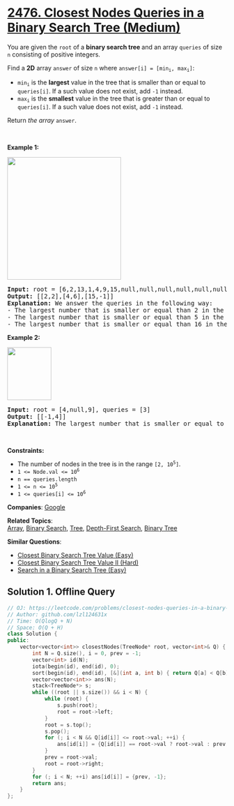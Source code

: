 # [2476. Closest Nodes Queries in a Binary Search Tree (Medium)](https://leetcode.com/problems/closest-nodes-queries-in-a-binary-search-tree)

<p>You are given the <code>root</code> of a <strong>binary search tree </strong>and an array <code>queries</code> of size <code>n</code> consisting of positive integers.</p>
<p>Find a <strong>2D</strong> array <code>answer</code> of size <code>n</code> where <code>answer[i] = [min<sub>i</sub>, max<sub>i</sub>]</code>:</p>
<ul>
	<li><code>min<sub>i</sub></code> is the <strong>largest</strong> value in the tree that is smaller than or equal to <code>queries[i]</code>. If a such value does not exist, add <code>-1</code> instead.</li>
	<li><code>max<sub>i</sub></code> is the <strong>smallest</strong> value in the tree that is greater than or equal to <code>queries[i]</code>. If a such value does not exist, add <code>-1</code> instead.</li>
</ul>
<p>Return <em>the array</em> <code>answer</code>.</p>
<p>&nbsp;</p>
<p><strong class="example">Example 1:</strong></p>
<img alt="" src="https://assets.leetcode.com/uploads/2022/09/28/bstreeedrawioo.png" style="width: 261px; height: 281px;">
<pre><strong>Input:</strong> root = [6,2,13,1,4,9,15,null,null,null,null,null,null,14], queries = [2,5,16]
<strong>Output:</strong> [[2,2],[4,6],[15,-1]]
<strong>Explanation:</strong> We answer the queries in the following way:
- The largest number that is smaller or equal than 2 in the tree is 2, and the smallest number that is greater or equal than 2 is still 2. So the answer for the first query is [2,2].
- The largest number that is smaller or equal than 5 in the tree is 4, and the smallest number that is greater or equal than 5 is 6. So the answer for the second query is [4,6].
- The largest number that is smaller or equal than 16 in the tree is 15, and the smallest number that is greater or equal than 16 does not exist. So the answer for the third query is [15,-1].
</pre>
<p><strong class="example">Example 2:</strong></p>
<img alt="" src="https://assets.leetcode.com/uploads/2022/09/28/bstttreee.png" style="width: 101px; height: 121px;">
<pre><strong>Input:</strong> root = [4,null,9], queries = [3]
<strong>Output:</strong> [[-1,4]]
<strong>Explanation:</strong> The largest number that is smaller or equal to 3 in the tree does not exist, and the smallest number that is greater or equal to 3 is 4. So the answer for the query is [-1,4].
</pre>
<p>&nbsp;</p>
<p><strong>Constraints:</strong></p>
<ul>
	<li>The number of nodes in the tree is in the range <code>[2, 10<sup>5</sup>]</code>.</li>
	<li><code>1 &lt;= Node.val &lt;= 10<sup>6</sup></code></li>
	<li><code>n == queries.length</code></li>
	<li><code>1 &lt;= n &lt;= 10<sup>5</sup></code></li>
	<li><code>1 &lt;= queries[i] &lt;= 10<sup>6</sup></code></li>
</ul>

**Companies**:
[Google](https://leetcode.com/company/google)

**Related Topics**:  
[Array](https://leetcode.com/tag/array/), [Binary Search](https://leetcode.com/tag/binary-search/), [Tree](https://leetcode.com/tag/tree/), [Depth-First Search](https://leetcode.com/tag/depth-first-search/), [Binary Tree](https://leetcode.com/tag/binary-tree/)

**Similar Questions**:
* [Closest Binary Search Tree Value (Easy)](https://leetcode.com/problems/closest-binary-search-tree-value/)
* [Closest Binary Search Tree Value II (Hard)](https://leetcode.com/problems/closest-binary-search-tree-value-ii/)
* [Search in a Binary Search Tree (Easy)](https://leetcode.com/problems/search-in-a-binary-search-tree/)

## Solution 1. Offline Query

```cpp
// OJ: https://leetcode.com/problems/closest-nodes-queries-in-a-binary-search-tree
// Author: github.com/lzl124631x
// Time: O(QlogQ + N)
// Space: O(Q + H)
class Solution {
public:
    vector<vector<int>> closestNodes(TreeNode* root, vector<int>& Q) {
        int N = Q.size(), i = 0, prev = -1;
        vector<int> id(N);
        iota(begin(id), end(id), 0);
        sort(begin(id), end(id), [&](int a, int b) { return Q[a] < Q[b]; });
        vector<vector<int>> ans(N);
        stack<TreeNode*> s;
        while ((root || s.size()) && i < N) {
            while (root) {
                s.push(root);
                root = root->left;
            }
            root = s.top();
            s.pop();
            for (; i < N && Q[id[i]] <= root->val; ++i) {
                ans[id[i]] = {Q[id[i]] == root->val ? root->val : prev, root->val};
            }
            prev = root->val;
            root = root->right;
        }
        for (; i < N; ++i) ans[id[i]] = {prev, -1};
        return ans;
    }
};
```